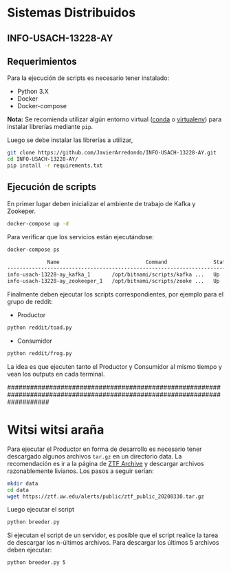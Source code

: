 # Sistemas Distribuidos

## INFO-USACH-13228-AY

### 

## Requerimientos
Para la ejecución de scripts es necesario tener instalado:

- Python 3.X
- Docker
- Docker-compose

**Nota:** Se recomienda utilizar algún entorno virtual ([conda](https://docs.anaconda.com/anaconda/install/) o [virtualenv](https://virtualenv.pypa.io/en/stable/)) para instalar librerías mediante `pip`. 

Luego se debe instalar las librerías a utilizar, 

```bash
git clone https://github.com/JavierArredondo/INFO-USACH-13228-AY.git
cd INFO-USACH-13228-AY/
pip install -r requirements.txt
```

## Ejecución de scripts
En primer lugar deben inicializar el ambiente de trabajo de Kafka y Zookeper.

```bash
docker-compose up -d
```

Para verificar que los servicios están ejecutándose:

```bash
docker-compose ps
```

``` bash
             Name                            Command               State                   Ports                 
-----------------------------------------------------------------------------------------------------------------
info-usach-13228-ay_kafka_1       /opt/bitnami/scripts/kafka ...   Up      0.0.0.0:9092->9092/tcp                
info-usach-13228-ay_zookeeper_1   /opt/bitnami/scripts/zooke ...   Up      2181/tcp, 2888/tcp, 3888/tcp, 8080/tcp
```

Finalmente deben ejecutar los scripts correspondientes, por ejemplo para el grupo de reddit:

- Productor
```bash
python reddit/toad.py
```

- Consumidor
```bash
python reddit/frog.py
```

La idea es que ejecuten tanto el Productor y Consumidor al mismo tiempo y vean los outputs en cada terminal.

###########################################################################################################################

# Witsi witsi araña
Para ejecutar el Productor en forma de desarrollo es necesario tener descargado algunos archivos `tar.gz` en un directorio data. La recomendación es ir a la página de [ZTF Archive](https://ztf.uw.edu/alerts/public/) y descargar archivos razonablemente livianos.
Los pasos a seguir serían:

```bash
mkdir data
cd data
wget https://ztf.uw.edu/alerts/public/ztf_public_20200330.tar.gz
```

Luego ejecutar el script
```bash
python breeder.py
``` 

Si ejecutan el script de un servidor, es posible que el script realice la tarea de descargar los n-últimos archivos. Para descargar los últimos 5 archivos deben ejecutar:
```bash
python breeder.py 5
```
